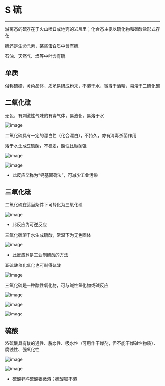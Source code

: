 ﻿# S 硫

---

游离态的硫存在于火山喷口或地壳的岩层里；化合态主要以硫化物和硫酸盐形式存在

硫还是生命元素，某些蛋白质中含有硫

石油、天然气、煤等中叶含有硫

## 单质

俗称硫磺，黄色晶体，质脆易研成粉末，不溶于水，微溶于酒精，易溶于二硫化碳

## 二氧化硫

无色，有刺激性气味的有毒气体，易液化，易溶于水

![image](https://github.com/XwYuanzhang/Cloud-Note/blob/master/pics/Chem/S/硫与氧气.png)

二氧化硫具有一定的漂白性（化合漂白），不持久，亦有消毒杀菌作用

溶于水生成亚硫酸，不稳定，酸性比碳酸强

![image](https://github.com/XwYuanzhang/Cloud-Note/blob/master/pics/Chem/S/二氧化硫溶于水.png)

![image](https://github.com/XwYuanzhang/Cloud-Note/blob/master/pics/Chem/S/钙基固硫.png)

* 此反应又称为“钙基固硫法”，可减少工业污染

## 三氧化硫

二氧化硫在适当条件下可转化为三氧化硫

![image](https://github.com/XwYuanzhang/Cloud-Note/blob/master/pics/Chem/S/二氧化硫与氧气.png)

* 此反应为可逆反应

三氧化硫溶于水生成硫酸，常温下为无色固体

![image](https://github.com/XwYuanzhang/Cloud-Note/blob/master/pics/Chem/S/三氧化硫溶于水.png)

* 此反应也是工业制硫酸的方法

亚硫酸催化氧化也可制得硫酸

![image](https://github.com/XwYuanzhang/Cloud-Note/blob/master/pics/Chem/S/亚硫酸催化氧化.png)

三氧化硫是一种酸性氧化物，可与碱性氧化物或碱反应

![image](https://github.com/XwYuanzhang/Cloud-Note/blob/master/pics/Chem/S/三氧化硫与碱性氧化物.png)

![image](https://github.com/XwYuanzhang/Cloud-Note/blob/master/pics/Chem/S/三氧化硫与碱.png)

![image](https://github.com/XwYuanzhang/Cloud-Note/blob/master/pics/Chem/S/三氧化硫与碳酸氢钠.png)

## 硫酸

浓硫酸具有酸的通性、脱水性、吸水性（可用作干燥剂，但不能干燥碱性物质）、腐蚀性、强氧化性

![image](https://github.com/XwYuanzhang/Cloud-Note/blob/master/pics/Chem/S/浓硫酸与铜.png)

![image](https://github.com/XwYuanzhang/Cloud-Note/blob/master/pics/Chem/S/浓硫酸与碳.png)

* 硫酸钙与硫酸银微溶；硫酸钡不溶




